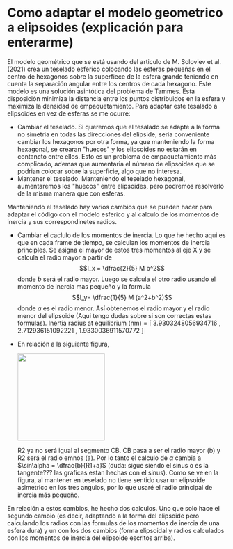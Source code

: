 # Como adaptar el modelo geometrico a elipsoides (explicación para enterarme)

El modelo geométrico que se está usando del articulo de M. Soloviev et al. (2021) crea un teselado esferico colocando las esferas pequeñas en el centro de hexagonos sobre la superfiece de la esfera grande teniendo en cuenta la separación angular entre los centros de cada hexagono. 
Este modelo es una solución asintótica del problema de Tammes. Esta disposición minimiza la distancia entre los puntos distribuidos en la esfera y maximiza la densidad de empaquetamiento.
Para adaptar este tesalado a elipsoides en vez de esferas se me ocurre:

- Cambiar el teselado. Si queremos que el tesalado se adapte a la forma no simetria en todas las direcciones del elipside, seria conveniente cambiar los hexagonos por otra forma, ya que manteniendo la forma hexagonal, se crearan "huecos" y los elipsoides no estarán en contancto entre ellos. Esto es un problema de empaquetamiento más complicado, ademas que aumentaria el número de elipsoides que se podrian colocar sobre la superficie, algo que no interesa.
- Mantener el teselado. Manteniendo el teselado hexagonal, aumentaremos los "huecos" entre elipsoides, pero podremos resolverlo de la misma manera que con esferas.

Manteniendo el teselado hay varios cambios que se pueden hacer para adaptar el código con el modelo esferico y al calculo de los momentos de inercia y sus correspondinetes radios.
  - Cambiar el caclulo de los momentos de inercia. Lo que he hecho aqui es que en cada frame de tiempo, se calculan los momentos de inercia principles. Se asigna el mayor de estos tres momentos al eje X y se calcula el radio mayor a partir de $$I_x = \dfrac{2}{5} M b^2$$ donde $b$ será el radio mayor. Luego se calcula el otro radio usando el momento de inercia mas pequeño y la formula $$I_y= \dfrac{1}{5} M (a^2+b^2)$$ donde $a$ es el radio menor. Así obtenemos el radio mayor y el radio menor del elipsoide (Aqui tengo dudas sobre si son correctas estas formulas). Inertia radius at equilibrium (nm) = [  3.9303248056934716  ,  2.712936151092221  ,  1.9330036911570772  ]
  - En relación a la siguiente figura,
    
     <img src="https://github.com/user-attachments/assets/c7164393-5cdc-4b08-b4f5-e4315c7a82b7" width="200px">

    R2 ya no será igual al segmento CB. CB pasa a ser el radio mayor (b) y R2 será el radio emnos (a). Por lo tanto el calculo de $\alpha$ cambia a $\sin\alpha = \dfrac{b}{R1+a}$ (duda: sigue siendo el sinus o es la tangente??? las graficas estan hechas con el sinus). Como se ve en la figura, al mantener en teselado no tiene sentido usar un elipsoide asimetrico en los tres angulos, por lo que usaré el radio principal de inercia más pequeño.

En relación a estos cambios, he hecho dos calculos. Uno que solo hace el segundo cambio (es decir, adaptando a la forma del elipsoide pero calculando los radios con las formulas de los momentos de inercia de una esfera dura) y un con los dos cambios (forma elipsoidal y radios calculados con los momentos de inercia del elipsoide escritos arriba).




